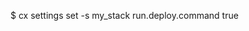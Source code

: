 <!-- post: database-management_control-your-rails-database-migrations -->


$ cx settings set -s my_stack run.deploy.command true
